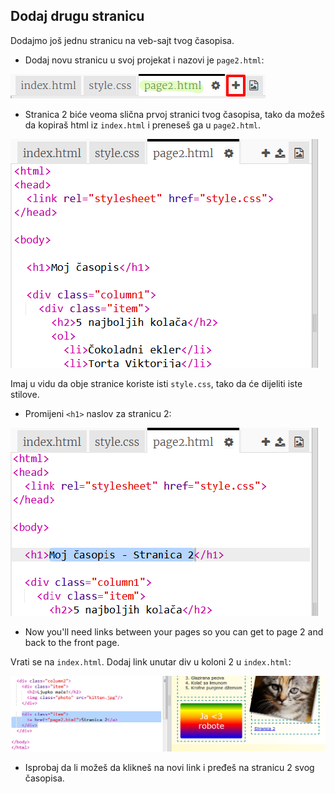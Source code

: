 ## Dodaj drugu stranicu

Dodajmo još jednu stranicu na veb-sajt tvog časopisa.

+ Dodaj novu stranicu u svoj projekat i nazovi je `page2.html`:

![screenshot](images/magazine-page2.png)

+ Stranica 2 biće veoma slična prvoj stranici tvog časopisa, tako da možeš da kopiraš html iz `index.html` i preneseš ga u `page2.html`.

![screenshot](images/magazine-page2-html.png)

Imaj u vidu da obje stranice koriste isti `style.css`, tako da će dijeliti iste stilove.

+ Promijeni `<h1>` naslov za stranicu 2:

![screenshot](images/magazine-page2-h1.png)

+ Now you'll need links between your pages so you can get to page 2 and back to the front page.

Vrati se na `index.html`. Dodaj link unutar div u koloni 2 u `index.html`:

![screenshot](images/magazine-page2-link.png)

+ Isprobaj da li možeš da klikneš na novi link i pređeš na stranicu 2 svog časopisa.